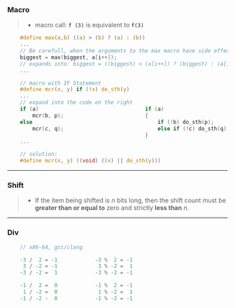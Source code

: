 
### Macro

> * macro call: **`f (3)`** is equivalent to **`f(3)`** 

```c
    #define max(a,b) ((a) > (b) ? (a) : (b))
    ...
    // Be carefull, when the arguments to the max macro have side effects:
    biggest = max(biggest, a[i++]);     
    // expands into: biggest = ((biggest) > (x[i++]) ? (biggest) : (a[i++]));
    ...
```

```c
    // macro with IF Statement
    #define mcr(x, y) if (!x) do_sth(y)
    ...
    // expand into the code on the right
    if (a)                                  if (a)
        mcr(b, p);                          {
    else                                        if (!b) do_sth(p);
        mcr(c, q);                              else if (!c) do_sth(q);
                                            }
    ...

    // solution:
    #define mcr(x, y) ((void) ((x) || do_sth(y)))
```
---

### Shift

> * If the item being shifted is *n* bits long, then the shift count must be **greater than or equal to** zero and strictly **less than** *n*. 

---

### Div

```c
    // x86-64, gcc/clang

    -3 /  2 = -1            -3 %  2 = -1
     3 / -2 = -1             3 % -2 =  1
    -3 / -2 =  1            -3 % -2 = -1

    -1 /  2 =  0            -1 %  2 = -1
     1 / -2 =  0             1 % -2 =  1
    -1 / -2 -  0            -1 % -2 = -1
```